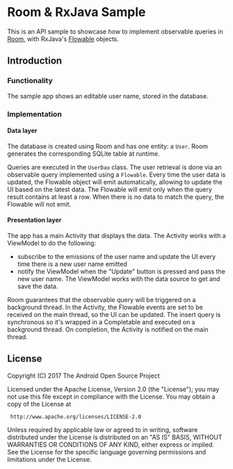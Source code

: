 Room & RxJava Sample
=====================

This is an API sample to showcase how to implement observable queries in
[Room](https://developer.android.com/topic/libraries/architecture/room.html), with RxJava's
[Flowable](http://reactivex.io/RxJava/2.x/javadoc/io/reactivex/Flowable.html) objects.

Introduction
-------------

### Functionality
The sample app shows an editable user name, stored in the database.

### Implementation

#### Data layer

The database is created using Room and has one entity: a `User`. Room generates the corresponding SQLite table at
runtime.

Queries are executed in the `UserDao` class. The user retrieval is done via an observable query implemented using a
`Flowable`. Every time the user data is updated, the Flowable object will emit automatically, allowing to update the UI
based on the latest data. The Flowable will emit only when the query result contains at least a row. When there is no
data to match the query, the Flowable will not emit.

#### Presentation layer

The app has a main Activity that displays the data.
The Activity works with a ViewModel to do the following:
* subscribe to the emissions of the user name and update the UI every time there is a new user name emitted
* notify the ViewModel when the "Update" button is pressed and pass the new user name.
The ViewModel works with the data source to get and save the data.

Room guarantees that the observable query will be triggered on a background thread. In the Activity, the Flowable events
are set to be received on the main thread, so the UI can be updated. The insert query is synchronous so it's wrapped in
a Completable and executed on a background thread. On completion, the Activity is notified on the main thread.

License
--------

Copyright (C) 2017 The Android Open Source Project

Licensed under the Apache License, Version 2.0 (the "License");
you may not use this file except in compliance with the License.
You may obtain a copy of the License at

     http://www.apache.org/licenses/LICENSE-2.0

Unless required by applicable law or agreed to in writing, software
distributed under the License is distributed on an "AS IS" BASIS,
WITHOUT WARRANTIES OR CONDITIONS OF ANY KIND, either express or implied.
See the License for the specific language governing permissions and
limitations under the License.
